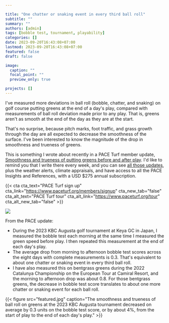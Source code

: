 ```yaml
---

title: "One chatter or snaking event in every third ball roll"
subtitle: ""
summary: ""
authors: [admin]
tags: [bobble test, tournament, playability]
categories: []
date: 2023-09-20T16:43:08+07:00
lastmod: 2023-09-20T16:43:08+07:00
featured: false
draft: false

image:
  caption: ""
  focal_point: ""
  preview_only: true

projects: []
---
```


I've measured more deviations in ball roll (bobble, chatter, and snaking) on golf course putting greens at the end of a day's play, compared with measurements of ball roll deviation made prior to any play. That is, greens aren't as smooth at the end of the day as they are at the start.

That's no surprise, because pitch marks, foot traffic, and grass growth through the day are all expected to decrease the smoothness of the surface. I've been interested to know the magnitude of the drop in smoothness and trueness of greens.

This is something I wrote about recently in a PACE Turf member update, [Smoothness and trueness of putting greens before and after play](https://www.paceturf.org/memberedition/smoothness-and-trueness-of-putting-greens-before-and-after-play). I'd like to remind you that I write there every week, and you can see [all those updates](https://www.paceturf.org/tour/paceturf), plus the weather alerts, climate appraisals, and have access to all the PACE Insights and References, with a USD $275 annual subscription. 

{{< cta cta_text="PACE Turf sign up" cta_link="https://www.paceturf.org/members/signup" cta_new_tab="false" cta_alt_text="PACE Turf tour" cta_alt_link="https://www.paceturf.org/tour" cta_alt_new_tab="false" >}}

[![](https://www.paceturf.org/images/made/images/gallery/bobble_am_pm_avg_2023_709_398_c1.png)](https://www.paceturf.org/gallery/detail/bobble-test-from-morning-to-afternoon)

From the PACE update:

* During the 2023 KBC Augusta golf tournament at Keya GC in Japan, I measured the bobble test each morning at the same time I measured the green speed before play. I then repeated this measurement at the end of each day's play. 
* The average drop from morning to afternoon bobble test scores across the eight days with complete measurements is 0.3. That's equivalent to about one chatter or snaking event in every third ball roll.
* I have also measured this on bentgrass greens during the 2022 Catalunya Championship on the European Tour at Camiral Resort, and the morning to afternoon drop was about 0.8. For those bentgrass greens, the decrease in bobble test score translates to about one more chatter or snaking event for each ball roll.

{{< figure src="featured.jpg" caption="The smoothness and trueness of ball roll on greens at the 2023 KBC Augusta tournament decreased on average by 0.3 units on the bobble test score, or by about 4%, from the start of play to the end of each day's play." >}} 

